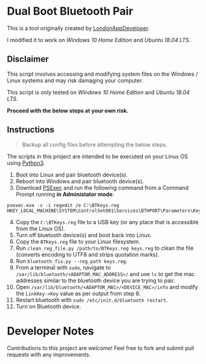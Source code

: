 # Dual Boot Bluetooth Pair

This is a tool originally created by [LondonAppDeveloper](https://github.com/LondonAppDeveloper). 

I modified it to work on _Windows 10 Home Edition_ and _Ubuntu 18.04 LTS_. 

## Disclaimer

This script involves accessing and modifying system files on the Windows / Linux systems and may risk damaging your computer. 

This script is only tested on _Windows 10 Home Edition_ and _Ubuntu 18.04 LTS_. 

__Proceed with the below steps at your own risk.__

## Instructions

> Backup all config files before attempting the below steps.

The scripts in this project are intended to be executed on your Linux OS using [Python3](https://www.python.org/).

 1. Boot into Linux and pair bluetooth device(s).
 2. Reboot into Windows and pair bluetooth device(s).
 3. Download [PSExec](http://live.sysinternals.com/psexec.exe) and run the following command from a Command Prompt running __in Administator mode__:

```
psexec.exe -s -i regedit /e C:\BTKeys.reg HKEY_LOCAL_MACHINE\SYSTEM\ControlSet001\Services\BTHPORT\Parameters\Keys
```

 4. Copy the `C:\BTKeys.reg` file to a USB key (or any place that is accessible from the Linux OS).
 5. Turn off bluetooth device(s) and boot back into Linux.
 6. Copy the `BTKeys.reg` file to your Linux filesystem.
 7. Run `clean_reg_file.py /path/to/BTKeys.reg keys.reg` to clean the file (converts encoding to UTF8 and strips quotation marks).
 8. Run `bluetooth_fix.py --reg_path keys.reg`.
 9. From a terminal with `sudo`, navigate to `/var/lib/bluetooth/<ADAPTOR_MAC_ADDRESS>/` and use `ls` to get the mac addresses similar to the bluetooth device you are trying to pair.
 10. Open `/var/lib/bluetooth/<ADAPTOR_MAC>/<DEVICE_MAC>/info` and modify the `LinkKey->Key` value as per output from step 8.
 11. Restart bluetooth with `sudo /etc/init.d/bluetooth restart`.
 12. Turn on Bluetooth device.

# Developer Notes

Contributions to this project are welcome! Feel free to fork and submit pull requests with any improvements.
